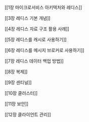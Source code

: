[[1장 마이크로서비스 아키텍처와 레디스]]

[[3장 레디스 기본 개념]]

[[4장 레디스 자료 구조 활용 사례]]

[[5장 레디스를 캐시로 사용하기]]

[[6장 레디스를 메시지 브로커로 사용하기]]

[[7장 레디스 데이터 백업 방법]]

[[8장 복제]]

[[9장 센티널]]

[[10장 클러스터]]

[[11장 보안]]

[[12장 클라이언트 관리]]


